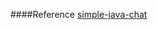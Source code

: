 ####Reference
[simple-java-chat](https://vk.com/javatutorial?z=video-111905078_456243224%2Fcfea748da0d24cc74a%2Fpl_wall_-111905078)